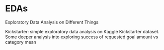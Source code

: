# EDAs
Exploratory Data Analysis on Different Things

Kickstarter:  simple exploratory data analysis on Kaggle Kickstarter dataset.  Some deeper analysis into exploring success of requested goal amount vs category mean
